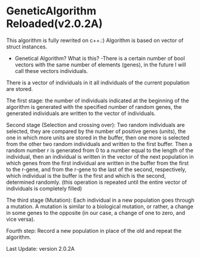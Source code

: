 
# GeneticAlgorithm Reloaded(v2.0.2A)
This algorithm is fully rewrited on c++.:)
Algorithm is based on vector of struct instances.

- Genetical Algorithm? What is this?
-There is a certain number of bool vectors with the same number of elements (genes), 
in the future I will call these vectors individuals.

There is a vector of individuals in it all individuals of the current population are stored.

The first stage: the number of individuals indicated at the beginning of the 
algorithm is generated with the specified number of random genes, 
the generated individuals are written to the vector of individuals.

Second stage (Selection and crossing over): Two random individuals are selected, 
they are compared by the number of positive genes (units), the one in which more units are stored in the buffer, 
then one more is selected from the other two random individuals and written to the first buffer. 
Then a random number r is generated from 0 to a number equal to the length of the individual, 
then an individual is written in the vector of the next population in which genes from the first 
individual are written in the buffer from the first to the r-gene, and from the r-gene to the last of the second, 
respectively, which individual is the buffer is the first and which is the second, determined randomly. 
(this operation is repeated until the entire vector of individuals is completely filled)

The third stage (Mutation):
Each individual in a new population goes through a mutation. 
A mutation is similar to a biological mutation, or rather, 
a change in some genes to the opposite (in our case, a change of one to zero, and vice versa).

Fourth step: Record a new population in place of the old and repeat the algorithm.


Last Update:
version 2.0.2A
